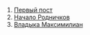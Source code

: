 1. [Первый пост](2021-11-30-start.md)
1. [Начало Родничков](2021-11-30-first-camp.md)
1. [Владыка Максимилиан](2021-12-01-maksimilian.md)
